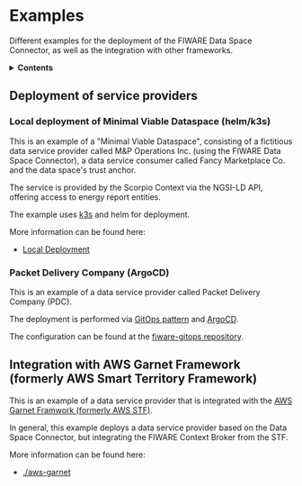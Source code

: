 # Examples

Different examples for the deployment of the FIWARE Data Space Connector, as well as the integration with 
other frameworks.

<details>
<summary><strong>Contents</strong></summary>

- [Deployment of service providers](#deployment-of-service-providers)
  - [Local deployment of Minimal Viable Dataspace (helm/k3s)](#local)
  - [Packet Delivery Company (ArgoCD)](#packet-delivery-company-argocd)
- [Integration with AWS Garnet Framework](#integration-with-aws-garnet-framework-formerly-aws-smart-territory-framework)

</details>



## Deployment of service providers

### Local deployment of Minimal Viable Dataspace (helm/k3s)

This is an example of a "Minimal Viable Dataspace", consisting of a fictitious data service 
provider called M&P Operations Inc. (using the FIWARE Data Space Connector), a data service consumer 
called Fancy Marketplace Co. and the 
data space's trust anchor.

The service is provided by the Scorpio Context via the NGSI-LD API, offering access to 
energy report entities.

The example uses [k3s](https://k3s.io/) and helm for deployment.

More information can be found here:
* [Local Deployment](../doc/LOCAL.md)



### Packet Delivery Company (ArgoCD)

This is an example of a data service provider called Packet Delivery Company (PDC).

The deployment is performed via 
[GitOps pattern](https://www.gitops.tech/) and [ArgoCD](https://argo-cd.readthedocs.io/en/stable/).

The configuration can be found at the 
[fiware-gitops repository](https://github.com/FIWARE-Ops/fiware-gitops/tree/master/aws/dsba/packet-delivery/data-space-connector).




## Integration with AWS Garnet Framework (formerly AWS Smart Territory Framework)

This is an example of a data service provider that is integrated with the 
[AWS Garnet Framwork (formerly AWS STF)](https://github.com/aws-samples/aws-stf). 

In general, this example deploys a data service provider based on the Data Space Connector, 
but integrating the FIWARE Context Broker from the STF.

More information can be found here:
* [./aws-garnet](./aws-garnet)

